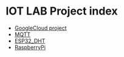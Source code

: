 # IOT LAB Project index
- [GoogleCloud project](https://github.com/Ro706/iot/blob/main/GoogleCloud.md)
- [MQTT](https://github.com/Ro706/iot/blob/main/MQTT.md)
- [ESP32_DHT](https://github.com/Ro706/iot/blob/main/ESP32_DHT.md)
- [RaspberryPi](https://github.com/Ro706/iot/blob/main/Raspberry_Pi.md)
